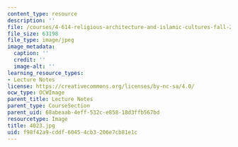 ```yaml
---
content_type: resource
description: ''
file: /courses/4-614-religious-architecture-and-islamic-cultures-fall-2002/f98f42a9cddf60454cb3206e7cb81e1c_4023.jpg
file_size: 63198
file_type: image/jpeg
image_metadata:
  caption: ''
  credit: ''
  image-alt: ''
learning_resource_types:
- Lecture Notes
license: https://creativecommons.org/licenses/by-nc-sa/4.0/
ocw_type: OCWImage
parent_title: Lecture Notes
parent_type: CourseSection
parent_uid: 68abeaab-4eff-532c-e858-18d3ffb567bd
resourcetype: Image
title: 4023.jpg
uid: f98f42a9-cddf-6045-4cb3-206e7cb81e1c
---
```

